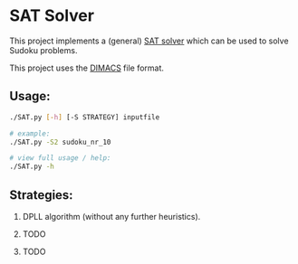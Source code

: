 # SAT Solver

This project implements a (general) [SAT solver](https://en.wikipedia.org/wiki/SAT_solver) which can be used to solve Sudoku problems.

This project uses the [DIMACS](https://logic.pdmi.ras.ru/~basolver/dimacs.html) file format.


## Usage:
````bash
./SAT.py [-h] [-S STRATEGY] inputfile

# example:
./SAT.py -S2 sudoku_nr_10

# view full usage / help:
./SAT.py -h
````

## Strategies:

1. DPLL algorithm (without any further heuristics).

2. TODO

3. TODO